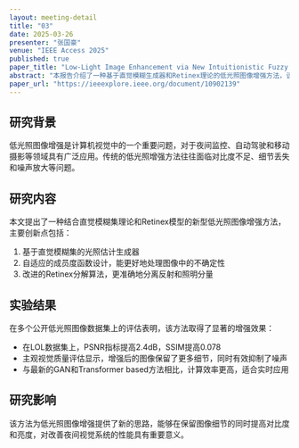 ```yaml
---
layout: meeting-detail
title: "03"
date: 2025-03-26
presenter: "张国豪"
venue: "IEEE Access 2025"
published: true
paper_title: "Low-Light Image Enhancement via New Intuitionistic Fuzzy Generator-Based Retinex Approach"
abstract: "本报告介绍了一种基于直觉模糊生成器和Retinex理论的低光照图像增强方法，该方法能有效提高低光照环境下图像的质量和可视性。"
paper_url: "https://ieeexplore.ieee.org/document/10902139"
---
```


## 研究背景

低光照图像增强是计算机视觉中的一个重要问题，对于夜间监控、自动驾驶和移动摄影等领域具有广泛应用。传统的低光照增强方法往往面临对比度不足、细节丢失和噪声放大等问题。

## 研究内容

本文提出了一种结合直觉模糊集理论和Retinex模型的新型低光照图像增强方法，主要创新点包括：

1. 基于直觉模糊集的光照估计生成器
2. 自适应的成员度函数设计，能更好地处理图像中的不确定性
3. 改进的Retinex分解算法，更准确地分离反射和照明分量

## 实验结果

在多个公开低光照图像数据集上的评估表明，该方法取得了显著的增强效果：

- 在LOL数据集上，PSNR指标提高2.4dB，SSIM提高0.078
- 主观视觉质量评估显示，增强后的图像保留了更多细节，同时有效抑制了噪声
- 与最新的GAN和Transformer based方法相比，计算效率更高，适合实时应用

## 研究影响

该方法为低光照图像增强提供了新的思路，能够在保留图像细节的同时提高对比度和亮度，对改善夜间视觉系统的性能具有重要意义。
